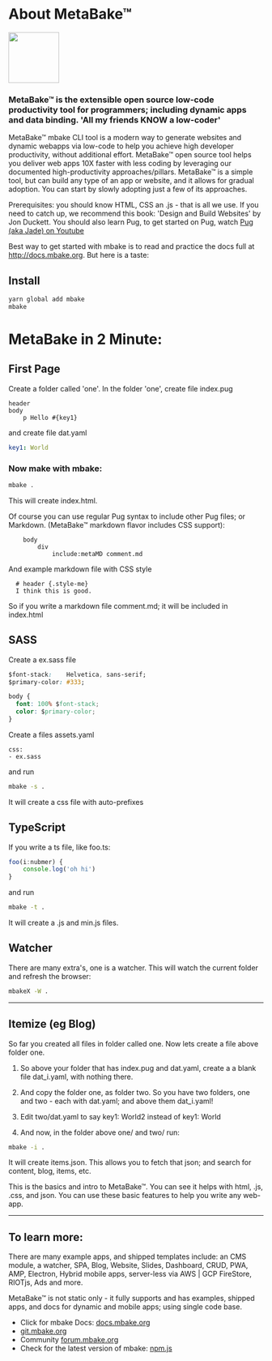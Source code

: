 
# About MetaBake&trade;

<img src="https://metabake.github.io/MetaBake-Docs/logo.jpg" width="100">

### MetaBake&trade; is the extensible open source low-code productivity tool for programmers; including dynamic apps and data binding. 'All my friends KNOW a low-coder'

MetaBake&trade; mbake CLI tool is a modern way to generate websites and dynamic webapps via low-code to help you achieve high developer productivity, without additional effort. MetaBake&trade; open source tool helps you deliver web apps 10X faster with less coding by leveraging our documented high-productivity approaches/pillars. MetaBake&trade; is a simple tool, but can build any type of an app or website, and it allows for gradual adoption. You can start by slowly adopting just a few of its approaches. 

Prerequisites: you should know HTML, CSS an .js - that is all we use. If you need to catch up, we recommend this book: 'Design and Build Websites' by Jon Duckett. You should also learn Pug, to get started on Pug, watch [Pug (aka Jade) on Youtube](http://youtube.com/watch?v=wzAWI9h3q18)

Best way to get started with mbake is to read and practice the docs full at http://docs.mbake.org. But here is a taste:


## Install

```sh
yarn global add mbake
mbake
```

# MetaBake in 2 Minute:

## First Page

Create a folder called 'one'.
In the folder 'one', create file index.pug
```pug
header
body
    p Hello #{key1}
```
and create file dat.yaml
```yaml
key1: World
```

### Now make with mbake:

```sh
mbake .
```

This will create index.html. 

Of course you can use regular Pug syntax to include other Pug files; or Markdown. (MetaBake&trade; markdown flavor includes CSS support):
```pug
    body
        div
            include:metaMD comment.md
```

And example markdown file with CSS style
```
  # header {.style-me}
  I think this is good.
```

So if you write a markdown file comment.md; it will be included in index.html


## SASS

Create a ex.sass file 
```css
$font-stack:    Helvetica, sans-serif;
$primary-color: #333;

body {
  font: 100% $font-stack;
  color: $primary-color;
}
```

Create a files assets.yaml 
```
css:
- ex.sass
```

and run
```sh
mbake -s .
```
It will create a css file with auto-prefixes


## TypeScript

If you write a ts file, like foo.ts:
```ts
foo(i:nubmer) {
    console.log('oh hi')
}
```
and run
```sh
mbake -t .
```
It will create a .js and min.js files.


## Watcher

There are many extra's, one is a watcher. This will watch the current folder and refresh the browser:

```sh
mbakeX -W .
```

----



## Itemize (eg Blog)
So far you created all files in folder called one. Now lets create a file above folder one.
1. So above your folder that has index.pug and dat.yaml, create a a blank file dat_i.yaml, with nothing there.

2. And copy the folder one, as folder two. So you have two folders, one and two - each with dat.yaml; and above them dat_i.yaml!

3. Edit two/dat.yaml to say key1: World2 
instead of key1: World

4. And now, in the folder above one/ and two/ run:
```sh
mbake -i .
```
It will create items.json.
This allows you to fetch that json; and search for content, blog, items, etc.

This is the basics and intro to MetaBake&trade;. You can see it helps with html, .js, .css, and json. You can use these basic features to help you write any web-app.

---

## To learn more:

There are many example apps, and shipped templates include: an CMS module, a watcher, SPA, Blog, Website, Slides, Dashboard, CRUD, PWA, AMP, Electron, Hybrid mobile apps, server-less via AWS | GCP FireStore, RIOTjs, Ads and more. 

MetaBake&trade; is not static only - it fully supports and has examples, shipped apps, and docs for dynamic and mobile apps; using single code base.

- Click for mbake Docs: [docs.mbake.org](http://docs.mbake.org)
- [git.mbake.org](http://git.mbake.org)
- Community [forum.mbake.org](http://forum.mbake.org)
- Check for the latest version of mbake: [npm.js](https://www.npmjs.com/package/mbake)
